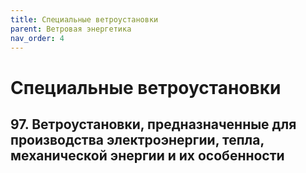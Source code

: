 ```yaml
---
title: Специальные ветроустановки
parent: Ветровая энергетика
nav_order: 4
---
```


# Специальные ветроустановки


## 97. Ветроустановки, предназначенные для производства электроэнергии, тепла, механической энергии и их особенности
